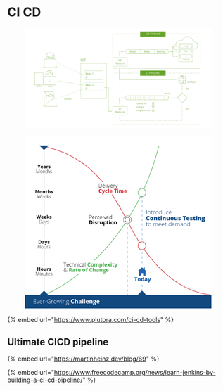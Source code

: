 # CI CD

<figure><img src="../.gitbook/assets/image (2).png" alt=""><figcaption></figcaption></figure>

<figure><img src="../.gitbook/assets/image (3).png" alt=""><figcaption></figcaption></figure>

{% embed url="https://www.plutora.com/ci-cd-tools" %}

## Ultimate CICD pipeline

{% embed url="https://martinheinz.dev/blog/69" %}

{% embed url="https://www.freecodecamp.org/news/learn-jenkins-by-building-a-ci-cd-pipeline/" %}
